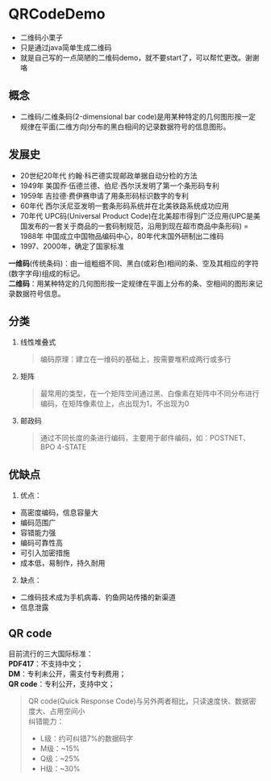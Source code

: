 # QRCodeDemo

- 二维码小栗子  
- 只是通过java简单生成二维码  
- 就是自己写的一点简陋的二维码demo，就不要start了，可以帮忙更改。谢谢咯

## 概念

- 二维码/二维条码(2-dimensional bar code)是用某种特定的几何图形按一定规律在平面(二维方向)分布的黑白相间的记录数据符号的信息图形。

## 发展史

- 20世纪20年代 约翰·科芒德实现邮政单据自动分检的方法
- 1949年 美国乔·伍德兰德、伯尼·西尔沃发明了第一个条形码专利
- 1959年 吉拉德·费伊赛申请了用条形码标识数字的专利
- 60年代 西尔沃尼亚发明一套条形码系统并在北美铁路系统成功应用
- 70年代 UPC码(Universal Product Code)在北美超市得到广泛应用(UPC是美国发布的一套关于商品的一套码制规范，沿用到现在超市商品中条形码)
= 1988年 中国成立中国物品编码中心，80年代末国外研制出二维码
- 1997、2000年，确定了国家标准

**一维码**(传统条码)：由一组粗细不同、黑白(或彩色)相间的条、空及其相应的字符(数字字母)组成的标记。  
**二维码**：用某种特定的几何图形按一定规律在平面上分布的条、空相间的图形来记录数据符号信息。  

## 分类

1. 线性堆叠式
    > 编码原理：建立在一维码的基础上，按需要堆积成两行或多行  
   
2. 矩阵  
    > 最常用的类型，在一个矩阵空间通过黑、白像素在矩阵中不同分布进行编码，在矩阵像素位上，点出现为1，不出现为0
3. 邮政码  
    > 通过不同长度的条进行编码，主要用于邮件编码，如：POSTNET、BPO 4-STATE  

## 优缺点

1. 优点：  
- 高密度编码，信息容量大  
- 编码范围广  
- 容错能力强  
- 编码可靠性高  
- 可引入加密措施  
- 成本低，易制作，持久耐用  

2. 缺点：  
- 二维码技术成为手机病毒、钓鱼网站传播的新渠道
- 信息泄露

## QR code

目前流行的三大国际标准：  
**PDF417**：不支持中文；  
**DM**：专利未公开，需支付专利费用；  
**QR code**：专利公开，支持中文；  

> QR code(Quick Response Code)与另外两者相比，只读速度快、数据密度大、占用空间小  
> 纠错能力：
> - L级：约可纠错7%的数据码字
> - M级：~15%
> - Q级：~25%
> - H级：~30%